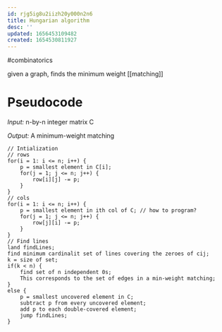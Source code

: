 ```yaml
---
id: rjg5ig8u2iizh20y000n2n6
title: Hungarian algorithm
desc: ''
updated: 1656453109482
created: 1654530811927
---
```

#combinatorics 

given a graph, finds the minimum weight [[matching]]
# Pseudocode
*Input:* n-by-n integer matrix C

*Output:* A minimum-weight matching
```
// Intialization
// rows
for(i = 1: i <= n; i++) {
	p = smallest element in C[i];
	for(j = 1; j <= n; j++) {
		row[i][j] -= p;
	}
}
// cols
for(i = 1: i <= n; i++) {
	p = smallest element in ith col of C; // how to program?
	for(j = 1; j <= n; j++) {
		row[j][i] -= p;
	}
}
// Find lines
land findLines;
find minimum cardinalit set of lines covering the zeroes of cij;
k = size of set;
if(k < n) {
	find set of n independent 0s;
	This corresponds to the set of edges in a min-weight matching;
}
else {
	p = smallest uncovered element in C;
	subtract p from every uncovered element;
	add p to each double-covered element;
	jump findLines;
}
```
